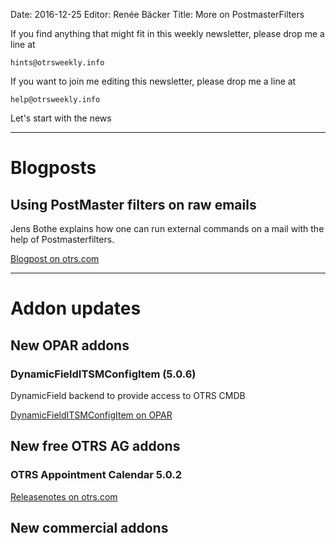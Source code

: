 Date: 2016-12-25
Editor: Renée Bäcker
Title: More on PostmasterFilters


If you find anything that
might fit in this weekly newsletter, please drop me a line at

`hints@otrsweekly.info`

If you want to join me editing this newsletter, please drop me a line at

`help@otrsweekly.info`

Let's start with the news

<hr>

# Blogposts

## Using PostMaster filters on raw emails

Jens Bothe explains how one can run external commands on a mail with the help of Postmasterfilters.

[Blogpost on otrs.com](https://blog.otrs.com/2016/12/21/using-postmaster-filters-raw-emails/)

<hr>

# Addon updates

## New OPAR addons

### DynamicFieldITSMConfigItem (5.0.6)

DynamicField backend to provide access to OTRS CMDB

[DynamicFieldITSMConfigItem on OPAR](http://opar.perl-services.de/dist/DynamicFieldITSMConfigItem)

## New free OTRS AG addons

### OTRS Appointment Calendar 5.0.2

[Releasenotes on otrs.com](https://www.otrs.com/release-notes-otrs-appointment-calendar-5-patch-level-2/)

## New commercial addons
